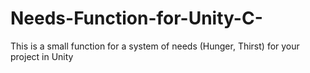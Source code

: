 # Needs-Function-for-Unity-C-
This is a small function for a system of needs (Hunger, Thirst) for your project in Unity
